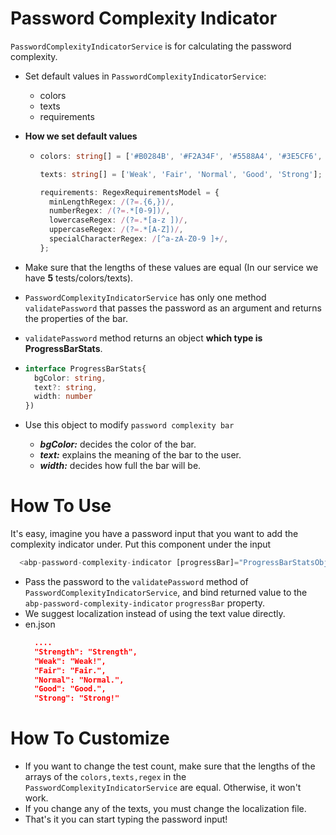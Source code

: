 # Password Complexity Indicator
`PasswordComplexityIndicatorService` is for calculating the password complexity.

- Set default values in `PasswordComplexityIndicatorService`:
  - colors
  - texts
  - requirements
- **How we set default values**
  - ```ts
    colors: string[] = ['#B0284B', '#F2A34F', '#5588A4', '#3E5CF6', '#6EBD70'];
  
    texts: string[] = ['Weak', 'Fair', 'Normal', 'Good', 'Strong'];
  
    requirements: RegexRequirementsModel = {
      minLengthRegex: /(?=.{6,})/,                                        // Default min length 6
      numberRegex: /(?=.*[0-9])/,                                         // Default isContain number
      lowercaseRegex: /(?=.*[a-z ])/,                                     // Default isContainLowercase
      uppercaseRegex: /(?=.*[A-Z])/,                                      // Default isContainUppercase
      specialCharacterRegex: /[^a-zA-Z0-9 ]+/,                            // Default isContainSpecialCharacter
    };
    ```
- Make sure that the lengths of these values are equal (In our service we have **5** tests/colors/texts).
- `PasswordComplexityIndicatorService` has only one method `validatePassword` that passes the password as an argument and returns the properties of the bar.

- `validatePassword` method returns an object **which type is ProgressBarStats**.
- ```ts
  interface ProgressBarStats{
    bgColor: string,
    text?: string,
    width: number
  })
  ``` 
- Use this object to modify `password complexity bar`
  - ***bgColor:*** decides the color of the bar.
  - ***text:*** explains the meaning of the bar to the user. 
  - ***width:*** decides how full the bar will be.


# How To Use
It's easy, imagine you have a password input that you want to add the complexity indicator under. Put this component under the input

```ts
  <abp-password-complexity-indicator [progressBar]="ProgressBarStatsObject"></abp-password-complexity-indicator>
```

- Pass the password to the `validatePassword` method of `PasswordComplexityIndicatorService`, and bind returned value to the `abp-password-complexity-indicator` `progressBar` property.
- We suggest localization instead of using the text value directly.
- en.json
  ```json
    ....
    "Strength": "Strength",
    "Weak": "Weak!",
    "Fair": "Fair.",
    "Normal": "Normal.",
    "Good": "Good.",
    "Strong": "Strong!"
  ``` 

# How To Customize
- If you want to change the test count, make sure that the lengths of the arrays of the `colors,texts,regex` in the `PasswordComplexityIndicatorService` are equal. Otherwise, it won't work.
- If you change any of the texts, you must change the localization file.
- That's it you can start typing the password input!